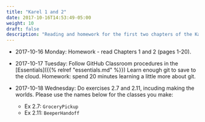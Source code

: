 ```yaml
---
title: "Karel 1 and 2"
date: 2017-10-16T14:53:49-05:00
weight: 10
draft: false
description: "Reading and homework for the first two chapters of the Karel book."
---
```


* 2017-10-16 Monday: Homework - read Chapters 1 and 2 (pages 1-20).

* 2017-10-17 Tuesday: Follow GitHub Classroom procedures in the [Essentials]({{% relref "essentials.md" %}}) Learn enough git to save to the cloud. Homework: spend 20 minutes learning a little more about git.

* 2017-10-18 Wednesday: 
Do exercises 2.7 and 2.11, incuding making the worlds. 
Please use the names below for the classes you make:

    * Ex 2.7: `GroceryPickup`
    * Ex 2.11: `BeeperHandoff`


